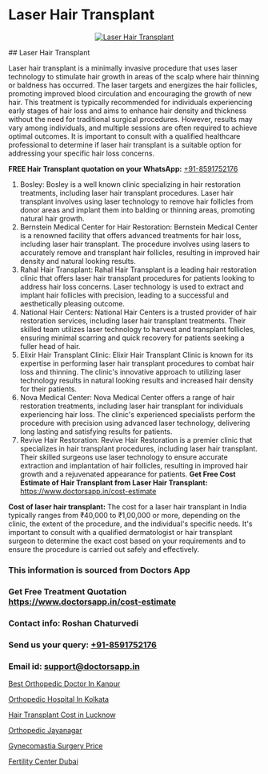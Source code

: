 # Laser Hair Transplant

<p align="center">
  <a href="https://doctorsapp.co.in/treatment/hair-transplant">
    <img src="https://doctorsapp.co.in/uploads/treatment_image/transplant.jpg" alt="Laser Hair Transplant">
  </a>
</p>
## Laser Hair Transplant

Laser hair transplant is a minimally invasive procedure that uses laser technology to stimulate hair growth in areas of the scalp where hair thinning or baldness has occurred. The laser targets and energizes the hair follicles, promoting improved blood circulation and encouraging the growth of new hair. This treatment is typically recommended for individuals experiencing early stages of hair loss and aims to enhance hair density and thickness without the need for traditional surgical procedures. However, results may vary among individuals, and multiple sessions are often required to achieve optimal outcomes. It is important to consult with a qualified healthcare professional to determine if laser hair transplant is a suitable option for addressing your specific hair loss concerns.

**FREE Hair Transplant quotation on your WhatsApp:**  [+91-8591752176](https://api.whatsapp.com/send?phone=8591752176)

1) Bosley: Bosley is a well known clinic specializing in hair restoration treatments, including laser hair transplant procedures. Laser hair transplant involves using laser technology to remove hair follicles from donor areas and implant them into balding or thinning areas, promoting natural hair growth.
2) Bernstein Medical Center for Hair Restoration: Bernstein Medical Center is a renowned facility that offers advanced treatments for hair loss, including laser hair transplant. The procedure involves using lasers to accurately remove and transplant hair follicles, resulting in improved hair density and natural looking results.
3) Rahal Hair Transplant: Rahal Hair Transplant is a leading hair restoration clinic that offers laser hair transplant procedures for patients looking to address hair loss concerns. Laser technology is used to extract and implant hair follicles with precision, leading to a successful and aesthetically pleasing outcome.
4) National Hair Centers: National Hair Centers is a trusted provider of hair restoration services, including laser hair transplant treatments. Their skilled team utilizes laser technology to harvest and transplant follicles, ensuring minimal scarring and quick recovery for patients seeking a fuller head of hair.
5) Elixir Hair Transplant Clinic: Elixir Hair Transplant Clinic is known for its expertise in performing laser hair transplant procedures to combat hair loss and thinning. The clinic's innovative approach to utilizing laser technology results in natural looking results and increased hair density for their patients.
6) Nova Medical Center: Nova Medical Center offers a range of hair restoration treatments, including laser hair transplant for individuals experiencing hair loss. The clinic's experienced specialists perform the procedure with precision using advanced laser technology, delivering long lasting and satisfying results for patients.
7) Revive Hair Restoration: Revive Hair Restoration is a premier clinic that specializes in hair transplant procedures, including laser hair transplant. Their skilled surgeons use laser technology to ensure accurate extraction and implantation of hair follicles, resulting in improved hair growth and a rejuvenated appearance for patients.
**Get Free Cost Estimate of Hair Transplant from Laser Hair Transplant:** https://www.doctorsapp.in/cost-estimate

**Cost of laser hair transplant:**
The cost for a laser hair transplant in India typically ranges from ₹40,000 to ₹1,00,000 or more, depending on the clinic, the extent of the procedure, and the individual's specific needs. It's important to consult with a qualified dermatologist or hair transplant surgeon to determine the exact cost based on your requirements and to ensure the procedure is carried out safely and effectively.

### This information is sourced from Doctors App 
### Get Free Treatment Quotation https://www.doctorsapp.in/cost-estimate
### Contact info: Roshan Chaturvedi 
### Send us your query: [+91-8591752176](https://api.whatsapp.com/send?phone=8591752176) 
### Email id: support@doctorsapp.in

[Best Orthopedic Doctor In Kanpur](https://www.linkedin.com/pulse/best-orthopedic-doctor-kanpur-knee-replacement-treatment-gbqne?trackingId=WT797%2FJjL%2Bb37xpcsy4S7A%3D%3D&lipi=urn%3Ali%3Apage%3Ad_flagship3_company_admin%3B%2FMzkEXxJRqGf2zEVBOlEsA%3D%3D)

[Orthopedic Hospital In Kolkata](https://www.linkedin.com/pulse/orthopedic-hospital-kolkata-doctorsapp-khulna-jdlqe?trackingId=s%2F4f8WdMHJYoxw%2B1VpENug%3D%3D&lipi=urn%3Ali%3Apage%3Ad_flagship3_company_admin%3BEfzsr1%2BmQ6eR1XkJR7MU1A%3D%3D)

[Hair Transplant Cost in Lucknow](https://medium.com/@devenderrathi97/hair-transplant-cost-in-lucknow-01bac6776a0b)

[Orthopedic Jayanagar](https://medium.com/@manish632504/orthopedic-jayanagar-59043e737938)

[Gynecomastia Surgery Price](https://doctors-apps.github.io/doctorsapp/gynecomastia-surgery-price)

[Fertility Center Dubai](https://doctors-apps.github.io/doctorsapp/fertility-center-dubai)

